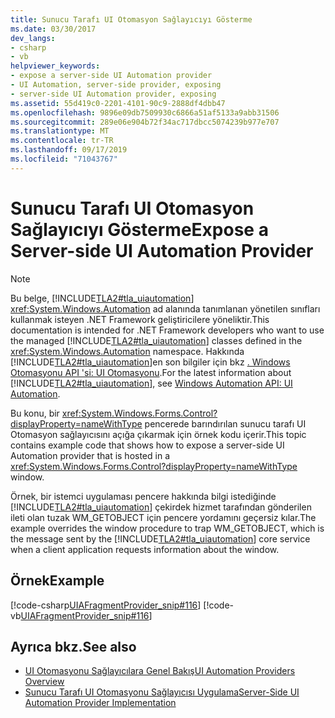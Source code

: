 ```yaml
---
title: Sunucu Tarafı UI Otomasyon Sağlayıcıyı Gösterme
ms.date: 03/30/2017
dev_langs:
- csharp
- vb
helpviewer_keywords:
- expose a server-side UI Automation provider
- UI Automation, server-side provider, exposing
- server-side UI Automation provider, exposing
ms.assetid: 55d419c0-2201-4101-90c9-2888df4dbb47
ms.openlocfilehash: 9896e09db7509930c6866a51af5133a9abb31506
ms.sourcegitcommit: 289e06e904b72f34ac717dbcc5074239b977e707
ms.translationtype: MT
ms.contentlocale: tr-TR
ms.lasthandoff: 09/17/2019
ms.locfileid: "71043767"
---
```

# <a name="expose-a-server-side-ui-automation-provider"></a><span data-ttu-id="83b82-102">Sunucu Tarafı UI Otomasyon Sağlayıcıyı Gösterme</span><span class="sxs-lookup"><span data-stu-id="83b82-102">Expose a Server-side UI Automation Provider</span></span>
> [!NOTE]
> <span data-ttu-id="83b82-103">Bu belge, [!INCLUDE[TLA2#tla_uiautomation](../../../includes/tla2sharptla-uiautomation-md.md)] <xref:System.Windows.Automation> ad alanında tanımlanan yönetilen sınıfları kullanmak isteyen .NET Framework geliştiricilere yöneliktir.</span><span class="sxs-lookup"><span data-stu-id="83b82-103">This documentation is intended for .NET Framework developers who want to use the managed [!INCLUDE[TLA2#tla_uiautomation](../../../includes/tla2sharptla-uiautomation-md.md)] classes defined in the <xref:System.Windows.Automation> namespace.</span></span> <span data-ttu-id="83b82-104">Hakkında [!INCLUDE[TLA2#tla_uiautomation](../../../includes/tla2sharptla-uiautomation-md.md)]en son bilgiler için bkz [. Windows Otomasyonu API 'si: UI Otomasyonu](https://go.microsoft.com/fwlink/?LinkID=156746).</span><span class="sxs-lookup"><span data-stu-id="83b82-104">For the latest information about [!INCLUDE[TLA2#tla_uiautomation](../../../includes/tla2sharptla-uiautomation-md.md)], see [Windows Automation API: UI Automation](https://go.microsoft.com/fwlink/?LinkID=156746).</span></span>  
  
 <span data-ttu-id="83b82-105">Bu konu, bir <xref:System.Windows.Forms.Control?displayProperty=nameWithType> pencerede barındırılan sunucu tarafı UI Otomasyon sağlayıcısını açığa çıkarmak için örnek kodu içerir.</span><span class="sxs-lookup"><span data-stu-id="83b82-105">This topic contains example code that shows how to expose a server-side UI Automation provider that is hosted in a <xref:System.Windows.Forms.Control?displayProperty=nameWithType> window.</span></span>  
  
 <span data-ttu-id="83b82-106">Örnek, bir istemci uygulaması pencere hakkında bilgi istediğinde [!INCLUDE[TLA2#tla_uiautomation](../../../includes/tla2sharptla-uiautomation-md.md)] çekirdek hizmet tarafından gönderilen ileti olan tuzak WM_GETOBJECT için pencere yordamını geçersiz kılar.</span><span class="sxs-lookup"><span data-stu-id="83b82-106">The example overrides the window procedure to trap WM_GETOBJECT, which is the message sent by the [!INCLUDE[TLA2#tla_uiautomation](../../../includes/tla2sharptla-uiautomation-md.md)] core service when a client application requests information about the window.</span></span>  
  
## <a name="example"></a><span data-ttu-id="83b82-107">Örnek</span><span class="sxs-lookup"><span data-stu-id="83b82-107">Example</span></span>  
 [!code-csharp[UIAFragmentProvider_snip#116](../../../samples/snippets/csharp/VS_Snippets_Wpf/UIAFragmentProvider_snip/CSharp/ListFragment.cs#116)]
 [!code-vb[UIAFragmentProvider_snip#116](../../../samples/snippets/visualbasic/VS_Snippets_Wpf/UIAFragmentProvider_snip/VisualBasic/ListFragment.vb#116)]  
  
## <a name="see-also"></a><span data-ttu-id="83b82-108">Ayrıca bkz.</span><span class="sxs-lookup"><span data-stu-id="83b82-108">See also</span></span>

- [<span data-ttu-id="83b82-109">UI Otomasyonu Sağlayıcılara Genel Bakış</span><span class="sxs-lookup"><span data-stu-id="83b82-109">UI Automation Providers Overview</span></span>](ui-automation-providers-overview.md)
- [<span data-ttu-id="83b82-110">Sunucu Tarafı UI Otomasyonu Sağlayıcısı Uygulama</span><span class="sxs-lookup"><span data-stu-id="83b82-110">Server-Side UI Automation Provider Implementation</span></span>](server-side-ui-automation-provider-implementation.md)
